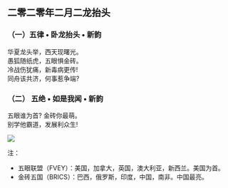 ## 二零二零年二月二龙抬头
### （一）五律 • 卧龙抬头 • 新韵
华夏龙头举，西天现曙光。\
愚狐随纸虎，五眼惧金砖。\
冷战伤犹痛，新毒病更传! \
同舟该共济，何事惹争端? 
### （二） 五绝 • 如是我闻 • 新韵
五眼谁为首?  金砖你最萌。\
别学他霸道，发展利众生! 

![](01.jpg)

注：
- 五眼联盟（FVEY）：美国，加拿大，英国，澳大利亚，新西兰。美国为首。 
- 金砖五国（BRICS）：巴西，俄罗斯，印度，中国，南非。中国最亮。
